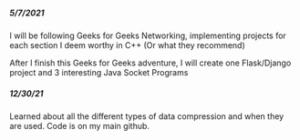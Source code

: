 ##### 5/7/2021

I will be following Geeks for Geeks Networking, implementing projects for each section I deem worthy in C++ (Or what they recommend)

After I finish this Geeks for Geeks adventure, I will create one Flask/Django project and 3 interesting Java Socket Programs

##### 12/30/21

Learned about all the different types of data compression and when they are used. Code is on my main github.
